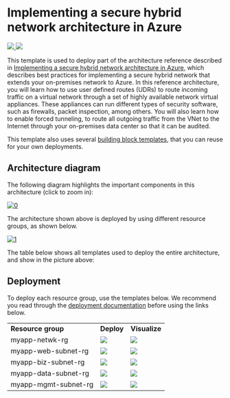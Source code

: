 # Implementing a secure hybrid network architecture in Azure

<a href="https://portal.azure.com/#create/Microsoft.Template/uri/https%3A%2F%2Fraw.githubusercontent.com%2Fmspnp%2Fblueprints%2Fmaster%2FARMBuildingBlocks%2Fguidance-hybrid-network-secure-vnet%2FTemplates%2Fra-vnet-subnets-udr-nsg%2Fazuredeploy.json" target="_blank">
    <img src="http://azuredeploy.net/deploybutton.png"/>
</a>
<a href="http://armviz.io/#/?load=https%3A%2F%2Fraw.githubusercontent.com%2Fmspnp%2Fblueprints%2Fmaster%2FARMBuildingBlocks%2Fguidance-hybrid-network-secure-vnet%2FTemplates%2Fra-vnet-subnets-udr-nsg%2Fazuredeploy.json" target="_blank">
    <img src="http://armviz.io/visualizebutton.png"/>
</a>

This template is used to deploy part of the architecture reference described in [Implementing a secure hybrid network architecture in Azure](https://azure.microsoft.com/en-us/documentation/articles/guidance-iaas-ra-secure-vnet-hybrid/), which describes best practices for implementing a secure hybrid network that extends your on-premises network to Azure. In this reference architecture, you will learn how to use user defined routes (UDRs) to route incoming traffic on a virtual network through a set of highly available network virtual appliances. These appliances can run different types of security software, such as firewalls, packet inspection, among others. You will also learn how to enable forced tunneling, to route all outgoing traffic from the VNet to the Internet through your on-premises data center so that it can be audited.

This template also uses several [building block templates](https://github.com/mspnp/blueprints/tree/master/ARMBuildingBlocks/ARMBuildingBlocks/Templates), that you can reuse for your own deployments.

## Architecture diagram

The following diagram highlights the important components in this architecture (click to zoom in):

[![0]][0]

The architecture shown above is deployed by using different resource groups, as shown below.

[![1]][1]

The table below shows all templates used to deploy the entire architecture, and show in the picture above:

## Deployment

To deploy each resource group, use the templates below. We recommend you read through the [deployment documentation](https://azure.microsoft.com/en-us/documentation/articles/guidance-iaas-ra-secure-vnet-hybrid/#deploying-the-sample-solution) before using the links below.

<table>
<tr>
<td><b>Resource group</b></td>
<td><b>Deploy</b></td>
<td><b>Visualize</b></td>
</tr>
<tr>
<td>myapp-netwk-rg</td>
<td>
<a href="https://portal.azure.com/#create/Microsoft.Template/uri/https%3A%2F%2Fraw.githubusercontent.com%2Fmspnp%2Fblueprints%2Fmaster%2FARMBuildingBlocks%2Fguidance-hybrid-network-secure-vnet%2FTemplates%2Fra-vnet-subnets-udr-nsg%2Fazuredeploy.json" target="_blank">
    <img src="http://azuredeploy.net/deploybutton.png"/>
</a>
</td>
<td>
<a href="http://armviz.io/#/?load=https%3A%2F%2Fraw.githubusercontent.com%2Fmspnp%2Fblueprints%2Fmaster%2FARMBuildingBlocks%2Fguidance-hybrid-network-secure-vnet%2FTemplates%2Fra-vnet-subnets-udr-nsg%2Fazuredeploy.json" target="_blank">
    <img src="http://armviz.io/visualizebutton.png"/>
</a>
</td>
</tr>
<tr>
<td>myapp-web-subnet-rg</td>
<td>
<a href="https://portal.azure.com/#create/Microsoft.Template/uri/https%3A%2F%2Fraw.githubusercontent.com%2Fmspnp%2Fblueprints%2Fmaster%2FARMBuildingBlocks%2FARMBuildingBlocks%2FTemplates%2Fbb-ilb-backend-http-https.json" target="_blank">
    <img src="http://azuredeploy.net/deploybutton.png"/>
</a>
</td>
<td>
<a href="http://armviz.io/#/?load=https%3A%2F%2Fraw.githubusercontent.com%2Fmspnp%2Fblueprints%2Fmaster%2FARMBuildingBlocks%2FARMBuildingBlocks%2FTemplates%2Fbb-ilb-backend-http-https.json" target="_blank">
    <img src="http://armviz.io/visualizebutton.png"/>
</a>
</td>
</tr>
<tr>
<td>myapp-biz-subnet-rg</td>
<td>
<a href="https://portal.azure.com/#create/Microsoft.Template/uri/https%3A%2F%2Fraw.githubusercontent.com%2Fmspnp%2Fblueprints%2Fmaster%2FARMBuildingBlocks%2FARMBuildingBlocks%2FTemplates%2Fbb-ilb-backend-http-https.json" target="_blank">
    <img src="http://azuredeploy.net/deploybutton.png"/>
</a>
</td>
<td>
<a href="http://armviz.io/#/?load=https%3A%2F%2Fraw.githubusercontent.com%2Fmspnp%2Fblueprints%2Fmaster%2FARMBuildingBlocks%2FARMBuildingBlocks%2FTemplates%2Fbb-ilb-backend-http-https.json" target="_blank">
    <img src="http://armviz.io/visualizebutton.png"/>
</a>
</td>
</tr>
<tr>
<td>myapp-data-subnet-rg</td>
<td>
<a href="https://portal.azure.com/#create/Microsoft.Template/uri/https%3A%2F%2Fraw.githubusercontent.com%2Fmspnp%2Fblueprints%2Fmaster%2FARMBuildingBlocks%2FARMBuildingBlocks%2FTemplates%2Fbb-ilb-backend-http-https.json" target="_blank">
    <img src="http://azuredeploy.net/deploybutton.png"/>
</a>
</td>
<td>
<a href="http://armviz.io/#/?load=https%3A%2F%2Fraw.githubusercontent.com%2Fmspnp%2Fblueprints%2Fmaster%2FARMBuildingBlocks%2FARMBuildingBlocks%2FTemplates%2Fbb-ilb-backend-http-https.json" target="_blank">
    <img src="http://armviz.io/visualizebutton.png"/>
</a>
</td>
</tr>
<tr>
<td>myapp-mgmt-subnet-rg</td>
<td>
<a href="https://portal.azure.com/#create/Microsoft.Template/uri/https%3A%2F%2Fraw.githubusercontent.com%2Fmspnp%2Fblueprints%2Fmaster%2FARMBuildingBlocks%2FARMBuildingBlocks%2FTemplates%2Fibb-nvas-mgmt.json" target="_blank">
    <img src="http://azuredeploy.net/deploybutton.png"/>
</a>
</td>
<td>
<a href="http://armviz.io/#/?load=https%3A%2F%2Fraw.githubusercontent.com%2Fmspnp%2Fblueprints%2Fmaster%2FARMBuildingBlocks%2FARMBuildingBlocks%2FTemplates%2Fibb-nvas-mgmt.json" target="_blank">
    <img src="http://armviz.io/visualizebutton.png"/>
</a>
</td>
</tr>
</table>

[0]: https://acom.azurecomcdn.net/80C57D/cdn/mediahandler/docarticles/dpsmedia-prod/azure.microsoft.com/en-us/documentation/articles/guidance-iaas-ra-secure-vnet-hybrid/20160526050049/figure1.png "Secure hybrid network architecture"
[1]: https://acom.azurecomcdn.net/80C57D/cdn/mediahandler/docarticles/dpsmedia-prod/azure.microsoft.com/en-us/documentation/articles/guidance-iaas-ra-secure-vnet-hybrid/20160527062741/resource-groups.gif "Resource group progression"